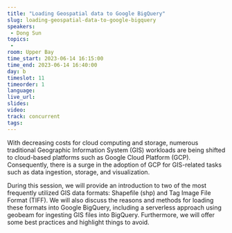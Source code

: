 ```yaml
---
title: "Loading Geospatial data to Google BigQuery"
slug: loading-geospatial-data-to-google-bigquery
speakers:
 - Dong Sun
topics:
 - 
room: Upper Bay
time_start: 2023-06-14 16:15:00
time_end: 2023-06-14 16:40:00
day: b
timeslot: 11
timeorder: 1
language: 
live_url: 
slides: 
video: 
track: concurrent
tags:
---
```


With decreasing costs for cloud computing and storage, numerous traditional Geographic Information System (GIS) workloads are being shifted to cloud-based platforms such as Google Cloud Platform (GCP). Consequently, there is a surge in the adoption of GCP for GIS-related tasks such as data ingestion, storage, and visualization.
 
 
 
 During this session, we will provide an introduction to two of the most frequently utilized GIS data formats: Shapefile (shp) and Tag Image File Format (TIFF). We will also discuss the reasons and methods for loading these formats into Google BigQuery, including a serverless approach using geobeam for ingesting GIS files into BigQuery. Furthermore, we will offer some best practices and highlight things to avoid.